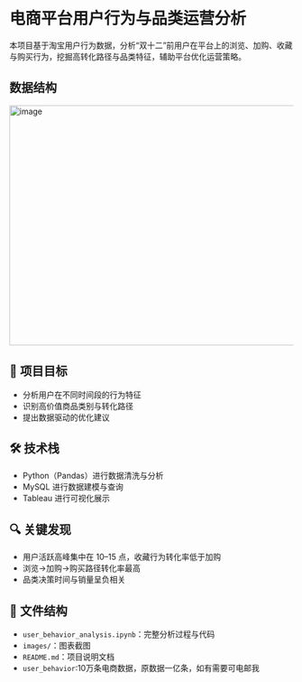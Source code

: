 # 电商平台用户行为与品类运营分析

本项目基于淘宝用户行为数据，分析“双十二”前用户在平台上的浏览、加购、收藏与购买行为，挖掘高转化路径与品类特征，辅助平台优化运营策略。

## 数据结构
<img width="1265" height="425" alt="image" src="https://github.com/user-attachments/assets/fec12efc-1785-492d-8369-c298674969b2" />


## 📌 项目目标
- 分析用户在不同时间段的行为特征
- 识别高价值商品类别与转化路径
- 提出数据驱动的优化建议

## 🛠 技术栈
- Python（Pandas）进行数据清洗与分析
- MySQL 进行数据建模与查询
- Tableau 进行可视化展示

## 🔍 关键发现
- 用户活跃高峰集中在 10–15 点，收藏行为转化率低于加购  
- 浏览→加购→购买路径转化率最高  
- 品类决策时间与销量呈负相关

## 📁 文件结构
- `user_behavior_analysis.ipynb`：完整分析过程与代码
- `images/`：图表截图
- `README.md`：项目说明文档
- `user_behavior`:10万条电商数据，原数据一亿条，如有需要可电邮我


